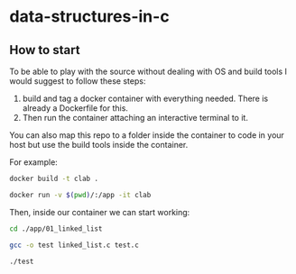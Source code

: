 # data-structures-in-c

## How to start
To be able to play with the source without dealing with OS and build tools I would suggest to follow these steps:
1. build and tag a docker container with everything needed. There is already a Dockerfile for this.
2. Then run the container attaching an interactive terminal to it.

You can also map this repo to a folder inside the container to code in your host but use the build tools inside the container.

For example:

```bash
docker build -t clab .

docker run -v $(pwd)/:/app -it clab
```

Then, inside our container we can start working:

```bash
cd ./app/01_linked_list

gcc -o test linked_list.c test.c

./test
```